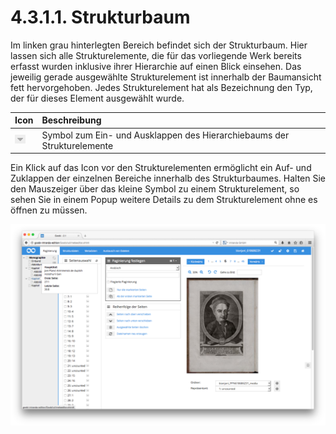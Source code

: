 # 4.3.1.1. Strukturbaum

Im linken grau hinterlegten Bereich befindet sich der Strukturbaum. Hier lassen sich alle Strukturelemente, die für das vorliegende Werk bereits erfasst wurden inklusive ihrer Hierarchie auf einen Blick einsehen. Das jeweilig gerade ausgewählte Strukturelement ist innerhalb der Baumansicht fett hervorgehoben. Jedes Strukturelement hat als Bezeichnung den Typ, der für dieses Element ausgewählt wurde.

| Icon | Beschreibung |
| :--- | :--- |
| ![](../../../../.gitbook/assets/mets_04b.png) | Symbol zum Ein- und Ausklappen des Hierarchiebaums der Strukturelemente |

Ein Klick auf das Icon vor den Strukturelementen ermöglicht ein Auf- und Zuklappen der einzelnen Bereiche innerhalb des Strukturbaumes. Halten Sie den Mauszeiger über das kleine Symbol zu einem Strukturelement, so sehen Sie in einem Popup weitere Details zu dem Strukturelement ohne es öffnen zu müssen.

![Der Mauszeiger &#xFC;ber einem Element im Strukturbaum zeigt zus&#xE4;tzliche Informationen zu dem Titel und den zugewiesenen Seiten des Strukturelementes an](../../../../.gitbook/assets/38d.png)

